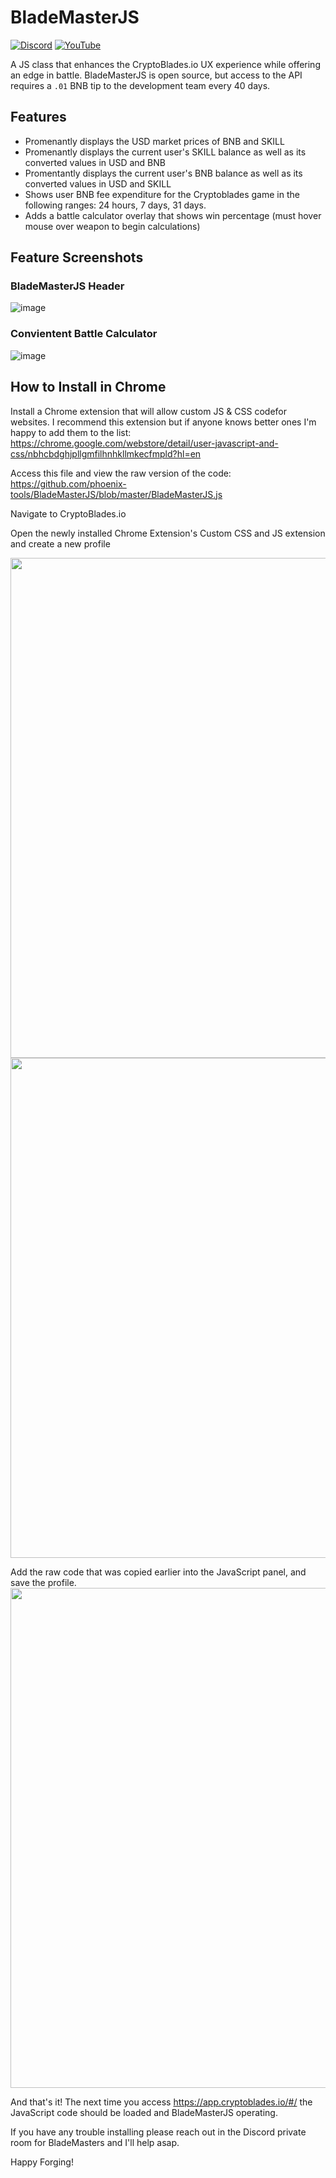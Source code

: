 # BladeMasterJS
[![Discord](https://img.shields.io/discord/870816354612170842?color=%235865f2&label=Discord&logo=discord&logoColor=%23fff&style=for-the-badge)](https://discord.gg/6AjVj3s9aN)
[![YouTube](https://img.shields.io/youtube/channel/views/UCQD9zAJeF1q4r8haWkia0rA?label=Youtube&style=for-the-badge)](https://www.youtube.com/channel/UCQD9zAJeF1q4r8haWkia0rA)


A JS class that enhances the CryptoBlades.io UX experience while offering an edge in battle. BladeMasterJS is open source, but access to the API requires a `.01` BNB tip to the development team every 40 days.  


## Features

* Promenantly displays the USD market prices of BNB and SKILL
* Promenantly displays the current user's SKILL balance as well as its converted values in USD and BNB
* Promentantly displays the current user's BNB balance as well as its converted values in USD and SKILL
* Shows user BNB fee expenditure for the Cryptoblades game in the following ranges: 24 hours, 7 days, 31 days.
* Adds a battle calculator overlay that shows win percentage (must hover mouse over weapon to begin calculations)

## Feature Screenshots

### BladeMasterJS Header
![image](https://user-images.githubusercontent.com/2002207/128645628-1c52d3e0-e2ad-4fd8-891a-c1f1b273fc90.png)


### Convientent Battle Calculator
![image](https://user-images.githubusercontent.com/2002207/128645632-2cc81cef-46f0-4f1a-8971-3af18bd663f2.png)


## How to Install in Chrome

Install a Chrome extension that will allow custom JS & CSS codefor websites. I recommend this extension but if anyone knows better ones I'm happy to add them to the list:
https://chrome.google.com/webstore/detail/user-javascript-and-css/nbhcbdghjpllgmfilhnhkllmkecfmpld?hl=en

Access this file and view the raw version of the code:
https://github.com/phoenix-tools/BladeMasterJS/blob/master/BladeMasterJS.js

Navigate to CryptoBlades.io

Open the newly installed Chrome Extension's Custom CSS and JS extension and create a new profile

<img src="https://user-images.githubusercontent.com/2002207/127751640-db633258-a0f3-4c78-82d5-8c479f67ded1.png" width="800">
<img src="https://user-images.githubusercontent.com/2002207/127751659-cd4857c3-1cb8-4648-872b-f838b1aab974.png" width="800">

Add the raw code that was copied earlier into the JavaScript panel, and save the profile.
<img src="https://user-images.githubusercontent.com/2002207/127751690-ab1a8907-428f-47e5-af48-03c2ba43f6a8.png" width="800">

And that's it! The next time you access https://app.cryptoblades.io/#/ the JavaScript code should be loaded and BladeMasterJS operating. 

If you have any trouble installing please reach out in the Discord private room for BladeMasters and I'll help asap.

Happy Forging! 
